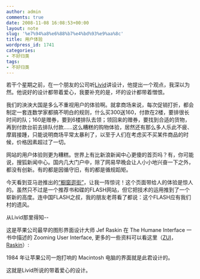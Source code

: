 ```yaml
---
author: admin
comments: true
date: 2008-11-08 16:08:53+00:00
layout: note
slug: '%e7%94%a8%e6%88%b7%e4%bd%93%e9%aa%8c'
title: 用户体验
wordpress_id: 1741
categories:
- 不好归类
tags:
- 不好归类
---
```


若干个星期之前，在一个朋友的公司听[Livid](http://www.livid.cn)讲设计，他提出一个观点，我深以为然。他说好的设计都带着爱心，我要补充的是，坏的设计都带着憎恨。  
  
我们的泱泱大国是多么不重视用户的体验啊。就拿商场来说，每次促销打折，都会制定一套连数学家都搞不明白的规则，什么买300送160，付款在2楼，要排很长时间的队；160是赠券，要到6楼排队去领；领回来的赠券，要找到合适的货物，再到付款台前去排队付款……这么糟糕的购物体验，居然还有那么多人乐此不疲、摩肩接踵，只能说明商场平常太暴利了，以至于人们在考虑买不买某件商品的时候，价格因素超过了一切。  
  
网站的用户体验则更为糟糕。世界上有比新浪新闻中心更傻的首页吗？有，你可能说，搜狐新闻中心。国内几大门户中，除了网易早晚会让人小小地兴奋一下之外，都没有创新。有的都是因循守旧，有的都是循规蹈矩。  
  
今天看到亚马逊推出的[“橱窗逛街”](http://www.windowshop.com)，让我一阵惊诧！这个页面带给人的体验是惊人的。虽然只不过是一个推荐书和碟的FLASH网站，但它把技术的运用推到了一个崭新的高度。连中国FLASH之叔，我的朋友老蒋看了都说：这个FLASH应有我们村的遗风。  
  
从Livid那里得知--  
  
这是苹果公司最早的图形界面设计大师 Jef Raskin 在 The Humane Interface 一书中描述的 Zooming User Interface, 更多的一些资料可以看这里（[ZUI](http://en.wikipedia.org/wiki/Zooming_User_Interface)，[Raskin](http://en.wikipedia.org/wiki/Jef_Raskin)）:  
  
1984 年让苹果公司一炮打响的 Macintosh 电脑的界面就是此君设计的。  
  
这就是Livid所说的带着爱心的设计。  


<blockquote></blockquote>
